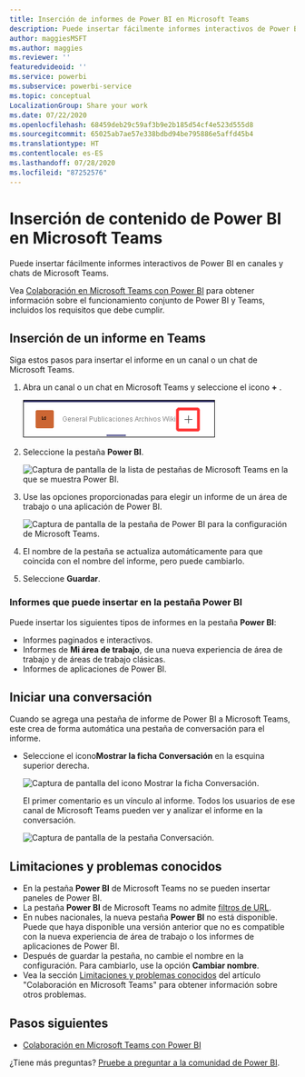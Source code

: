 ```yaml
---
title: Inserción de informes de Power BI en Microsoft Teams
description: Puede insertar fácilmente informes interactivos de Power BI en canales y chats de Microsoft Teams. .
author: maggiesMSFT
ms.author: maggies
ms.reviewer: ''
featuredvideoid: ''
ms.service: powerbi
ms.subservice: powerbi-service
ms.topic: conceptual
LocalizationGroup: Share your work
ms.date: 07/22/2020
ms.openlocfilehash: 68459deb29c59af3b9e2b185d54cf4e523d555d8
ms.sourcegitcommit: 65025ab7ae57e338bdbd94be795886e5affd45b4
ms.translationtype: HT
ms.contentlocale: es-ES
ms.lasthandoff: 07/28/2020
ms.locfileid: "87252576"
---
```

# <a name="embed-power-bi-content-in-microsoft-teams"></a>Inserción de contenido de Power BI en Microsoft Teams

Puede insertar fácilmente informes interactivos de Power BI en canales y chats de Microsoft Teams. 

Vea [Colaboración en Microsoft Teams con Power BI](service-embed-report-microsoft-teams.md) para obtener información sobre el funcionamiento conjunto de Power BI y Teams, incluidos los requisitos que debe cumplir.

## <a name="embed-a-report-in-teams"></a>Inserción de un informe en Teams

Siga estos pasos para insertar el informe en un canal o un chat de Microsoft Teams.

1. Abra un canal o un chat en Microsoft Teams y seleccione el icono **+** .

    ![Captura de pantalla de la adición de una pestaña a un canal o chat.](media/service-embed-report-microsoft-teams/service-embed-report-microsoft-teams-add.png)

1. Seleccione la pestaña **Power BI**.

    ![Captura de pantalla de la lista de pestañas de Microsoft Teams en la que se muestra Power BI.](media/service-embed-report-microsoft-teams/service-embed-report-microsoft-teams-tab.png)

1. Use las opciones proporcionadas para elegir un informe de un área de trabajo o una aplicación de Power BI.

    ![Captura de pantalla de la pestaña de Power BI para la configuración de Microsoft Teams.](media/service-embed-report-microsoft-teams/service-embed-report-microsoft-teams-tab-settings.png)

1. El nombre de la pestaña se actualiza automáticamente para que coincida con el nombre del informe, pero puede cambiarlo.

1. Seleccione **Guardar**.

### <a name="reports-you-can-embed-on-the-power-bi-tab"></a>Informes que puede insertar en la pestaña Power BI

Puede insertar los siguientes tipos de informes en la pestaña **Power BI**:

- Informes paginados e interactivos.
- Informes de **Mi área de trabajo**, de una nueva experiencia de área de trabajo y de áreas de trabajo clásicas.
- Informes de aplicaciones de Power BI.

## <a name="start-a-conversation"></a>Iniciar una conversación

Cuando se agrega una pestaña de informe de Power BI a Microsoft Teams, este crea de forma automática una pestaña de conversación para el informe.

- Seleccione el icono**Mostrar la ficha Conversación** en la esquina superior derecha.

    ![Captura de pantalla del icono Mostrar la ficha Conversación.](media/service-embed-report-microsoft-teams/power-bi-teams-conversation-icon.png)

    El primer comentario es un vínculo al informe. Todos los usuarios de ese canal de Microsoft Teams pueden ver y analizar el informe en la conversación.

    ![Captura de pantalla de la pestaña Conversación.](media/service-embed-report-microsoft-teams/power-bi-teams-conversation-tab.png)

## <a name="known-issues-and-limitations"></a>Limitaciones y problemas conocidos

- En la pestaña **Power BI** de Microsoft Teams no se pueden insertar paneles de Power BI.
- La pestaña **Power BI** de Microsoft Teams no admite [filtros de URL](service-url-filters.md).
- En nubes nacionales, la nueva pestaña **Power BI** no está disponible. Puede que haya disponible una versión anterior que no es compatible con la nueva experiencia de área de trabajo o los informes de aplicaciones de Power BI.
- Después de guardar la pestaña, no cambie el nombre en la configuración. Para cambiarlo, use la opción **Cambiar nombre**.
- Vea la sección [Limitaciones y problemas conocidos](service-collaborate-microsoft-teams.md#known-issues-and-limitations) del artículo "Colaboración en Microsoft Teams" para obtener información sobre otros problemas.

## <a name="next-steps"></a>Pasos siguientes

- [Colaboración en Microsoft Teams con Power BI](service-collaborate-microsoft-teams.md)

¿Tiene más preguntas? [Pruebe a preguntar a la comunidad de Power BI](https://community.powerbi.com/).
